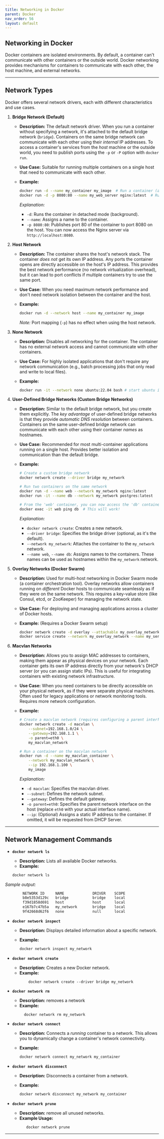 ```yaml
---
title: Networking in Docker
parent: Docker
nav_order: 56
layout: default
---
```


## Networking in Docker

Docker containers are isolated environments. By default, a container can't communicate with other containers or the outside world. Docker networking provides mechanisms for containers to communicate with each other, the host machine, and external networks.

---

## Network Types

Docker offers several network drivers, each with different characteristics and use cases.

1.  **Bridge Network (Default)**

    - **Description:** The default network driver. When you run a container without specifying a network, it's attached to the default bridge network (`bridge`). Containers on the same bridge network can communicate with each other using their _internal_ IP addresses. To access a container's services from the _host_ machine or the outside world, you need to publish ports using the `-p` or `-P` option with `docker run`.
    - **Use Case:** Suitable for running multiple containers on a single host that need to communicate with each other.
    - **Example:**

      ```bash
      docker run -d --name my_container my_image  # Run a container (attached to the default bridge)
      docker run -d -p 8080:80 --name my_web_server nginx:latest  # Run an Nginx container, mapping host port 8080 to container port 80
      ```

      _Explanation:_

      - `-d`: Runs the container in detached mode (background).
      - `--name`: Assigns a name to the container.
      - `-p 8080:80`: Publishes port 80 of the container to port 8080 on the host. You can now access the Nginx server via `http://localhost:8080`.

2.  **Host Network**

    - **Description:** The container shares the host's network stack. The container _does not_ get its own IP address. Any ports the container opens are directly accessible on the host's IP address. This provides the best network performance (no network virtualization overhead), but it can lead to port conflicts if multiple containers try to use the same port.
    - **Use Case:** When you need maximum network performance and don't need network isolation between the container and the host.
    - **Example:**

      ```bash
      docker run -d --network host --name my_container my_image
      ```

      _Note:_ Port mapping (`-p`) has no effect when using the host network.

3.  **None Network**

    - **Description:** Disables all networking for the container. The container has no external network access and cannot communicate with other containers.
    - **Use Case:** For highly isolated applications that don't require any network communication (e.g., batch processing jobs that only read and write to local files).
    - **Example:**

      ```bash
      docker run -it --network none ubuntu:22.04 bash # start ubuntu image with no network.
      ```

4.  **User-Defined Bridge Networks (Custom Bridge Networks)**

    - **Description:** Similar to the default bridge network, but you create them explicitly. The _key advantage_ of user-defined bridge networks is that they provide _automatic DNS resolution_ between containers. Containers on the same user-defined bridge network can communicate with each other using their container _names_ as hostnames.
    - **Use Case:** Recommended for most multi-container applications running on a single host. Provides better isolation and communication than the default bridge.
    - **Example:**

      ```bash
      # Create a custom bridge network
      docker network create --driver bridge my_network

      # Run two containers on the same network
      docker run -d --name web --network my_network nginx:latest
      docker run -it --name db --network my_network postgres:latest

      # From the 'web' container, you can now access the 'db' container using 'db' as the hostname:
      docker exec -it web ping db  # This will work!
      ```

      _Explanation:_

      - `docker network create`: Creates a new network.
      - `--driver bridge`: Specifies the bridge driver (optional, as it's the default).
      - `--network my_network`: Attaches the container to the `my_network` network.
      - `--name web`, `--name db`: Assigns names to the containers. These names can be used as hostnames within the `my_network` network.

5.  **Overlay Networks (Docker Swarm)**

    - **Description:** Used for multi-host networking in Docker Swarm mode (a container orchestration tool). Overlay networks allow containers running on _different_ Docker hosts to communicate seamlessly as if they were on the same network. This requires a key-value store (like Consul, etcd, or ZooKeeper) for managing the network state.
    - **Use Case:** For deploying and managing applications across a cluster of Docker hosts.
    - **Example:** (Requires a Docker Swarm setup)

      ```bash
      docker network create -d overlay --attachable my_overlay_network
      docker service create --network my_overlay_network --name my_service my_image
      ```

6.  **Macvlan Networks**

    - **Description:** Allows you to assign MAC addresses to containers, making them appear as physical devices on your network. Each container gets its own IP address directly from your network's DHCP server (or you can assign static IPs). This is useful for integrating containers with existing network infrastructure.
    - **Use Case:** When you need containers to be directly accessible on your physical network, as if they were separate physical machines. Often used for legacy applications or network monitoring tools. Requires more network configuration.
    - **Example:**

      ```bash
      # Create a macvlan network (requires configuring a parent interface and subnet)
      docker network create -d macvlan \
          --subnet=192.168.1.0/24 \
          --gateway=192.168.1.1 \
          -o parent=eth0 \
          my_macvlan_network

      # Run a container on the macvlan network
      docker run -d --name my_macvlan_container \
          --network my_macvlan_network \
          --ip 192.168.1.100 \
          my_image
      ```

      _Explanation:_

      - `-d macvlan`: Specifies the macvlan driver.
      - `--subnet`: Defines the network subnet.
      - `--gateway`: Defines the default gateway.
      - `-o parent=eth0`: Specifies the parent network interface on the host (replace `eth0` with your actual interface name).
      - `--ip`: (Optional) Assigns a static IP address to the container. If omitted, it will be requested from DHCP Server.

---

## Network Management Commands

- **`docker network ls`**

  - **Description:** Lists all available Docker networks.
  - **Example:**

  ```bash
  docker network ls
  ```
_Sample output:_
  ```bash
          NETWORK ID     NAME             DRIVER    SCOPE
          b8e5353d129c   bridge           bridge    local
          f39d1858d691   host             host      local
          e167b7c47b5a   my_network       bridge    local
          9f42668d62f6   none             null      local
  ```

- **`docker network inspect`**

  - **Description:** Displays detailed information about a specific network.
  - **Example:**

    ```bash
    docker network inspect my_network
    ```

- **`docker network create`**

  - **Description:** Creates a new Docker network.
  - **Example:**
    ```
        docker network create --driver bridge my_network
    ```

- **`docker network rm`**

  - **Description:** removes a network
  - **Example:**
    ```
      docker network rm my_network
    ```

- **`docker network connect`**

  - **Description:** Connects a _running_ container to a network. This allows you to dynamically change a container's network connectivity.
  - **Example:**

    ```bash
    docker network connect my_network my_container
    ```

- **`docker network disconnect`**

  - **Description:** Disconnects a container from a network.
  - **Example:**

    ```bash
    docker network disconnect my_network my_container
    ```

- **`docker network prune`**
  - **Description:** remove all unused networks.
  - **Example Usage:**
    ```bash
       docker network prune
    ```

---
